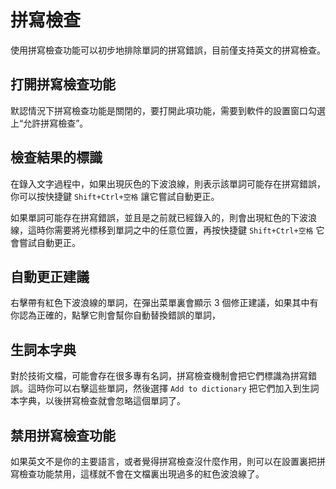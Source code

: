 # 拼寫檢查

使用拼寫檢查功能可以初步地排除單詞的拼寫錯誤，目前僅支持英文的拼寫檢查。

## 打開拼寫檢查功能

默認情況下拼寫檢查功能是關閉的，要打開此項功能，需要到軟件的設置窗口勾選上“允許拼寫檢查”。

## 檢查結果的標識

在錄入文字過程中，如果出現灰色的下波浪線，則表示該單詞可能存在拼寫錯誤，你可以按快捷鍵 `Shift+Ctrl+空格` 讓它嘗試自動更正。

如果單詞可能存在拼寫錯誤，並且是之前就已經錄入的，則會出現紅色的下波浪線，這時你需要將光標移到單詞之中的任意位置，再按快捷鍵 `Shift+Ctrl+空格` 它會嘗試自動更正。

## 自動更正建議

右擊帶有紅色下波浪線的單詞，在彈出菜單裏會顯示 3 個修正建議，如果其中有你認為正確的，點擊它則會幫你自動替換錯誤的單詞，

## 生詞本字典

對於技術文檔，可能會存在很多專有名詞，拼寫檢查機制會把它們標識為拼寫錯誤。這時你可以右擊這些單詞，然後選擇 `Add to dictionary` 把它們加入到生詞本字典，以後拼寫檢查就會忽略這個單詞了。

## 禁用拼寫檢查功能

如果英文不是你的主要語言，或者覺得拼寫檢查沒什麼作用，則可以在設置裏把拼寫檢查功能禁用，這樣就不會在文檔裏出現過多的紅色波浪線了。
